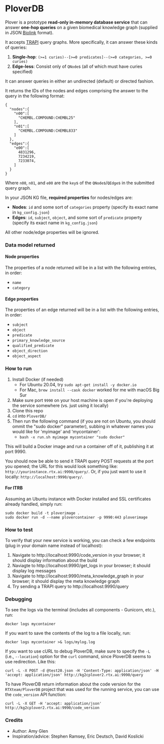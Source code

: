 # PloverDB

Plover is a prototype **read-only in-memory database service** that can answer **one-hop queries** on a given biomedical knowledge graph (supplied in JSON [Biolink](https://biolink.github.io/biolink-model/) format).

It accepts [TRAPI](https://github.com/NCATSTranslator/ReasonerAPI) query graphs. More specifically, it can answer these kinds of queries:

1. **Single-hop**: `(>=1 curies)--[>=0 predicates]--(>=0 categories, >=0 curies)`
2. **Edge-less**: Consist only of `QNode`s (all of which must have curies specified)

It can answer queries in either an undirected (default) or directed fashion.

It returns the IDs of the nodes and edges comprising the answer to the query in the following format:
```
{
  "nodes":{
    "n00":[
      "CHEMBL.COMPOUND:CHEMBL25"
    ],
    "n01":[
      "CHEMBL.COMPOUND:CHEMBL833"
    ]
  },
  "edges":{
    "e00":[
      4831296,
      7234219,
      7233074,
    ]
  }
}
```
Where `n00`, `n01`, and `e00` are the `key`s of the `QNode`s/`QEdge`s in the submitted query graph. 

In your JSON KG file, **required properties** for nodes/edges are:
* **Nodes**: `id` and some sort of `categories` property (specify its exact name in `kg_config.json`)
* **Edges**: `id`, `subject`, `object`, and some sort of `predicate` property (specify its exact name in `kg_config.json`)

All other node/edge properties will be ignored.

### Data model returned

#### Node properties
The properties of a node returned will be in a list with the following entries, in order:

- `name`
- `category`
  
#### Edge properties

The properties of an edge returned will be in a list with the following entries, in order:

- `subject`
- `object`
- `predicate`
- `primary_knowledge_source`
- `qualified_predicate`
- `object_direction`
- `object_aspect`

### How to run

1. Install Docker (if needed)
    * For Ubuntu 20.04, try `sudo apt-get install -y docker.io`
    * For Mac, `brew install --cask docker` worked for me with macOS Big Sur
1. Make sure port `9990` on your host machine is open if you're deploying the service somewhere (vs. just using it locally)
1. Clone this repo
1. `cd` into `PloverDB/`
1. Then run the following command (if you are not on Ubuntu, you should ommit the "sudo docker" parameter), subbing in whatever names you would like for 'myimage' and 'mycontainer':
    * `bash -x run.sh myimage mycontainer "sudo docker"`

This will build a Docker image and run a container off of it, publishing it at port 9990.

You should now be able to send it TRAPI query POST requests at the port you opened; the URL for this would look something like: `http://yourinstance.rtx.ai:9990/query/`. Or, if you just want to use it locally: `http://localhost:9990/query/`.

#### For ITRB

Assuming an Ubuntu instance with Docker installed and SSL certificates already handled, simply run:
```
sudo docker build -t ploverimage .
sudo docker run -d --name plovercontainer -p 9990:443 ploverimage
```

### How to test
To verify that your new service is working, you can check a few endpoints (plug in your domain name instead of localhost):
   1. Navigate to http://localhost:9990/code_version in your browser; it should display information about the build
   2. Naviagte to http://localhost:9990/get_logs in your browser; it should display log messages
   3. Navigate to http://localhost:9990/meta_knowledge_graph in your browser; it should display the meta knowledge graph
   4. Try sending a TRAPI query to http://localhost:9990/query

### Debugging
To see the logs via the terminal (includes all components - Gunicorn, etc.), run:
 ```
 docker logs mycontainer
```
If you want to save the contents of the log to a file locally, run:
```
docker logs mycontainer >& logs/mylog.log
```

If you want to use cURL to debug PloverDB, make sure to specify the `-L` (i.e., `--location`) option for the `curl` command, since PloverDB seems to use redirection. Like this:
```
curl -L -X POST -d @test20.json -H 'Content-Type: application/json' -H 'accept: application/json' http://kg2cplover2.rtx.ai:9990/query
```

To have PloverDB return information about the code version for the `RTXteam/PloverDB`
project that was used for the running service, you can use the `code_version` API
function:

```
curl -L -X GET -H 'accept: application/json' http://kg2cplover2.rtx.ai:9990/code_version
```

### Credits

* Author: Amy Glen
* Inspiration/advice: Stephen Ramsey, Eric Deutsch, David Koslicki
